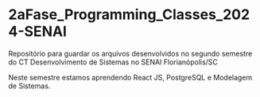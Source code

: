 # 2aFase_Programming_Classes_2024-SENAI
Repositório para guardar os arquivos desenvolvidos no segundo semestre do CT Desenvolvimento de Sistemas no SENAI Florianópolis/SC

Neste semestre estamos aprendendo React JS, PostgreSQL e Modelagem de Sistemas.

